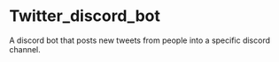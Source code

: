 # Twitter_discord_bot
A discord bot that posts new tweets from people into a specific discord channel.
